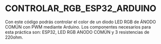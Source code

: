 # CONTROLAR_RGB_ESP32_ARDUINO
Con este código podrás controlar el color de un diodo LED RGB de ÁNODO COMÚN con PWM mediante Arduino.  Los componentes necesarios para esta práctica son:  ESP32, LED RGB ANODO COMÚN y 3 resistencias de 220ohm.
